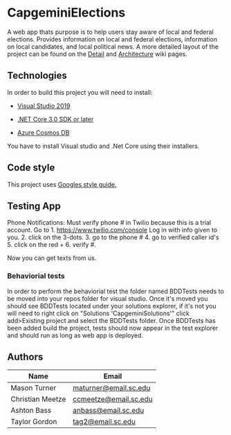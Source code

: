 
# CapgeminiElections

A web app thats purpose is to help users stay aware of local and federal elections. Provides information on local and federal elections, information on local candidates, and local political news. A more detailed layout of the project can be found on the [Detail](https://github.com/SCCapstone/CapgeminiElections/wiki/Design) and [Architecture](https://github.com/SCCapstone/CapgeminiElections/wiki/Architecture) wiki pages.


## Technologies
In order to build this project you will need to install:

* [Visual Studio 2019](https://visualstudio.microsoft.com/downloads/?utm_medium=microsoft&utm_source=docs.microsoft.com&utm_campaign=inline+link&utm_content=download+vs2019)

* [.NET Core 3.0 SDK or later](https://dotnet.microsoft.com/download/dotnet-core/3.0)

* [Azure Cosmos DB](https://azure.microsoft.com/en-us/try/cosmosdb/)

You have to install Visual studio and .Net Core using their installers.

## Code style
This project uses [Googles style guide.](https://google.github.io/styleguide/)

## Testing App

 Phone Notifications: Must verify phone # in Twilio because this is a trial account. Go to 
    1. https://www.twilio.com/console
          Log in with info given to you. 
    2. click on the 3-dots. 
    3. go to the phone #
    4. go to verified caller id's
    5. click on the red +
    6. verify #.
    
 Now you can get texts from us. 
 ### Behaviorial tests
In order to perform the behaviorial test the folder named BDDTests needs to be moved into your repos folder for visual studio. Once it's moved you should see BDDTests located under your solutions explorer, if it's not you will need to right click on "Solutions 'CapgeminiSolutions'"  click add>Existing project and select the BDDTests folder. Once BDDTests has been added build the project, tests should now appear in the test explorer and should run as long as web app is deployed.

## Authors

Name | Email | 
-----|-------|
Mason Turner|maturner@email.sc.edu|
Christian Meetze|ccmeetze@email.sc.edu|
Ashton Bass|anbass@email.sc.edu|
Taylor Gordon|tag2@email.sc.edu|

